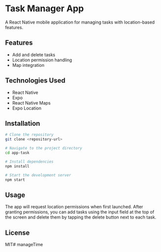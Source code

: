 # Task Manager App

A React Native mobile application for managing tasks with location-based features.

## Features

- Add and delete tasks
- Location permission handling
- Map integration

## Technologies Used

- React Native
- Expo
- React Native Maps
- Expo Location

## Installation

```bash
# Clone the repository
git clone <repository-url>

# Navigate to the project directory
cd app-task

# Install dependencies
npm install

# Start the development server
npm start
```

## Usage

The app will request location permissions when first launched. After granting permissions, you can add tasks using the input field at the top of the screen and delete them by tapping the delete button next to each task.

## License

MIT#   m a n a g e T i m e  
 